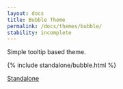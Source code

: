 ```yaml
---
layout: docs
title: Bubble Theme
permalink: /docs/themes/bubble/
stability: incomplete
---
```


<p>Simple tooltip based theme.</p>
{% include standalone/bubble.html %}
<p>
  <a class="standalone-link" href="/standalone/snow">Standalone</a>
</p>
